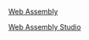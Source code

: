
[Web Assembly](https://developer.mozilla.org/en-US/docs/WebAssembly)

[Web Assembly Studio](https://webassembly.studio/)